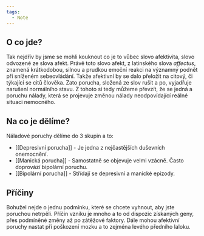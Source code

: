 ```yaml
---
tags:
  - Note
---
```


## O co jde?
Tak nejdřív by jsme se mohli kouknout co je to vůbec slovo afektivita, slovo odvozené ze slova afekt. Právě toto slovo afekt, z latinského slova *affectus*, znamená krátkodobou, silnou a prudkou emoční reakci na významný podnět při sníženém sebeovládání. Takže afektivní by se dalo přeložit na citový, či týkající se citů člověka.
Zato porucha, složená ze slov rušit a po, vyjadřuje narušení normálního stavu.
Z tohoto si tedy můžeme převzít, že se jedná a poruchu nálady, která se projevuje změnou nálady neodpovídající reálné situaci nemocného.

## Na co je dělíme?
Náladové poruchy dělíme do 3 skupin a to:
- [[Depresivní porucha]] - Je jedna z nejčastějších duševních onemocnění.
- [[Manická porucha]] - Samostatně se objevuje velmi vzácně. Často doprovází bipolární poruchu.
- [[Bipolární porucha]] - Střídají se depresivní a manické epizody.

## Příčiny
Bohužel nejde o jednu podmínku, které se chcete vyhnout, aby jste poruchou netrpěli. Příčin vzniku je mnoho a to od dispozic získaných geny, přes podmíněné změny až po zátěžové faktory. Dále mohou afektivní poruchy nastat při poškození mozku a to zejména levého předního laloku.

